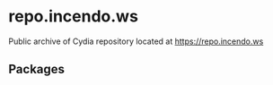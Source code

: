 # repo.incendo.ws
Public archive of Cydia repository located at https://repo.incendo.ws

## Packages

<list here>
